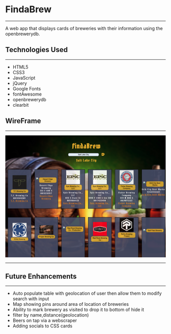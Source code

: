 # FindaBrew
---
A web app that displays cards of breweries with their information using the openbrewerydb.

## Technologies Used
---
+ HTML5
+ CSS3
+ JavaScript
+ jQuery
+ Google Fonts
+ fontAwesome
+ openbrewerydb
+ clearbit

## WireFrame
---

![Imgur](./Screenshot.png)


---
## Future Enhancements
---
+ Auto populate table with geolocation of user then allow them to modify search with input
+ Map showing pins around area of location of breweries
+ Ability to mark brewery as visited to drop it to bottom of hide it 
+ filter by name,distance(geolocation)
+ Beers on tap via a webscraper
+ Adding socials to CSS cards
